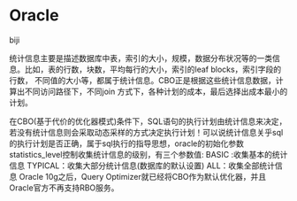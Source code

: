 # Oracle
biji


统计信息主要是描述数据库中表，索引的大小，规模，数据分布状况等的一类信息。比如，表的行数，块数，平均每行的大小，索引的leaf blocks，索引字段的行数，
不同值的大小等，都属于统计信息。CBO正是根据这些统计信息数据，计算出不同访问路径下，不同join 方式下，各种计划的成本，最后选择出成本最小的计划。

在CBO(基于代价的优化器模式)条件下，SQL语句的执行计划由统计信息来决定，若没有统计信息则会采取动态采样的方式决定执行计划！可以说统计信息关乎sql的执行计划是否正确，属于sql执行的指导思想，oracle的初始化参数statistics_level控制收集统计信息的级别，有三个参数值:
BASIC :收集基本的统计信息
TYPICAL：收集大部分统计信息(数据库的默认设置)
ALL：收集全部统计信息
Oracle 10g之后，Query Optimizer就已经将CBO作为默认优化器，并且Oracle官方不再支持RBO服务。
